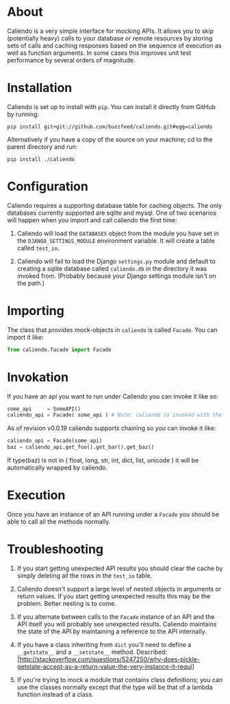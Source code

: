 # About

Caliendo is a very simple interface for mocking APIs. It allows you to skip
(potentially heavy) calls to your database or remote resources by storing sets
of calls and caching responses based on the sequence of execution as well as
function arguments. In some cases this improves unit test performance by
several orders of magnitude.

# Installation

Caliendo is set up to install with `pip`. You can install it directly from
GitHub by running:

```console
pip install git+git://github.com/buzzfeed/caliendo.git#egg=caliendo
```

Alternatively if you have a copy of the source on your machine; cd to the
parent directory and run:

```console
pip install ./caliendo
```

# Configuration

Caliendo requires a supporting database table for caching objects. The only
databases currently supported are sqlite and mysql. One of two scenarios will
happen when you import and call caliendo the first time:

1. Caliendo will load the `DATABASES` object from the module you have set in
   the `DJANGO_SETTINGS_MODULE` environment variable. It will create a table
   called `test_io`.

2. Caliendo will fail to load the Django `settings.py` module and default to
   creating a sqlite database called `caliendo.db` in the directory it was
   invoked from. (Probably because your Django settings module isn't on the
   path.)

# Importing

The class that provides mock-objects in `caliendo` is called `Facade`. You can
import it like:

```python
from caliendo.facade import Facade
```

# Invokation

If you have an api you want to run under Caliendo you can invoke it like so:

```python
some_api     = SomeAPI()
caliendo_api = Facade( some_api ) # Note: caliendo is invoked with the INSTANCE, not the CLASS
```

As of revision v0.0.19 caliendo supports chaining so you can invoke it like:
```python
caliendo_api = Facade(some_api)
baz = caliendo_api.get_foo().get_bar().get_baz() 
```

If type(baz) is not in ( float, long, str, int, dict, list, unicode ) it will be automatically wrapped by caliendo. 

# Execution

Once you have an instance of an API running under a `Facade` you should be able
to call all the methods normally.

# Troubleshooting

1. If you start getting unexpected API results you should clear the cache by
   simply deleting all the rows in the `test_io` table.

2. Caliendo doesn't support a large level of nested objects in arguments or
   return values. If you start getting unexpected results this may be the
   problem. Better nesting is to come.

3. If you alternate between calls to the `Facade` instance of an API and the
   API itself you will probably see unexpected results. Caliendo maintains
   the state of the API by maintaining a reference to the API internally.

4. If you have a class inheriting from `dict` you'll need to define a
   `__getstate__` and a `__setstate__` method. Described:
   [http://stackoverflow.com/questions/5247250/why-does-pickle-getstate-accept-as-a-return-value-the-very-instance-it-requi]

5. If you're trying to mock a module that contains class definitions; you can
   use the classes normally except that the type will be that of a lambda
   function instead of a class.
